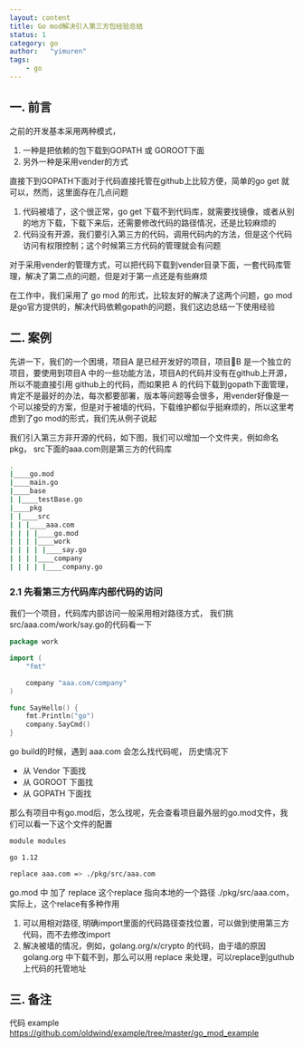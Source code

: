 ```yaml
---
layout: content
title: Go mod解决引入第三方包经验总结
status: 1 
category: go
author:   "yimuren"
tags:
    - go
---
```


## 一. 前言

之前的开发基本采用两种模式，

1. 一种是把依赖的包下载到GOPATH 或 GOROOT下面
2. 另外一种是采用vender的方式  

直接下到GOPATH下面对于代码直接托管在github上比较方便，简单的go get 就可以，然而，这里面存在几点问题

1. 代码被墙了，这个很正常，go get 下载不到代码库，就需要找镜像，或者从别的地方下载，下载下来后，还需要修改代码的路径情况，还是比较麻烦的
2. 代码没有开源，我们要引入第三方的代码，调用代码内的方法，但是这个代码访问有权限控制；这个时候第三方代码的管理就会有问题

对于采用vender的管理方式，可以把代码下载到vender目录下面，一套代码库管理，解决了第二点的问题，但是对于第一点还是有些麻烦

在工作中，我们采用了 go mod 的形式，比较友好的解决了这两个问题，go mod是go官方提供的，解决代码依赖gopath的问题，我们这边总结一下使用经验

## 二. 案例

先讲一下，我们的一个困境，项目A 是已经开发好的项目，项目B 是一个独立的项目，要使用到项目A 中的一些功能方法，项目A的代码并没有在github上开源， 所以不能直接引用 github上的代码，而如果把 A 的代码下载到gopath下面管理，肯定不是最好的办法，每次都要部署，版本等问题等会很多，用vender好像是一个可以接受的方案，但是对于被墙的代码，下载维护都似乎挺麻烦的，所以这里考虑到了go mod的形式，我们先从例子说起

我们引入第三方非开源的代码，如下图，我们可以增加一个文件夹，例如命名 pkg， src下面的aaa.com则是第三方的代码库

```bash
.
|____go.mod
|____main.go
|____base
| |____testBase.go
|____pkg
| |____src
| | |____aaa.com
| | | |____go.mod
| | | |____work
| | | | |____say.go
| | | |____company
| | | | |____company.go
```

### 2.1 先看第三方代码库内部代码的访问

我们一个项目，代码库内部访问一般采用相对路径方式， 我们挑 src/aaa.com/work/say.go的代码看一下

```go
package work

import (
	"fmt"

	company "aaa.com/company"
)

func SayHello() {
	fmt.Println("go")
	company.SayCmd()
}
```

go build的时候，遇到 aaa.com 会怎么找代码呢， 历史情况下

- 从 Vendor 下面找
- 从 GOROOT 下面找
- 从 GOPATH 下面找

那么有项目中有go.mod后，怎么找呢，先会查看项目最外层的go.mod文件，我们可以看一下这个文件的配置

```bash
module modules

go 1.12

replace aaa.com => ./pkg/src/aaa.com

```

go.mod 中 加了 replace 这个replace 指向本地的一个路径 ./pkg/src/aaa.com， 实际上，这个relace有多种作用

1. 可以用相对路径, 明确import里面的代码路径查找位置，可以做到使用第三方代码，而不去修改import
2. 解决被墙的情况，例如，golang.org/x/crypto 的代码，由于墙的原因 golang.org 中下载不到，那么可以用 replace 来处理，可以replace到guthub上代码的托管地址

## 三. 备注

代码 example https://github.com/oldwind/example/tree/master/go_mod_example
